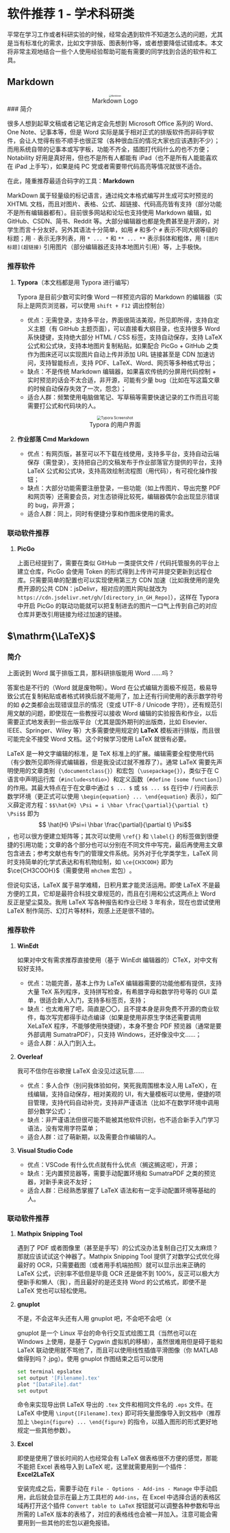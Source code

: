 # 软件推荐 1 - 学术科研类

平常在学习工作或者科研实验的时候，经常会遇到软件不知道怎么选的问题，尤其是当有标准化的需求，比如文字排版、图表制作等，或者想要降低试错成本。本文将非常主观地结合一些个人使用经验帮助可能有需要的同学找到合适的软件和工具。



## Markdown

<div>
	<center>
	<img src="https://cdn.jsdelivr.net/gh/Nikucyan/Share/Images/1_MD.png"
    	alt="Markdown" 
    	style="zoom:33%;" />
    </br>
    Markdown Logo
</div>
### 简介

很多人想到起草文稿或者记笔记肯定会先想到 Microsoft Office 系列的 Word、One Note、记事本等，但是 Word 实际是属于相对正式的排版软件而非码字软件，会让人觉得有些不顺手也很正常（各种很血压的情况大家也应该遇到不少）；而用系统自带的记事本或写字板，功能不齐全，插图打代码什么的也不方便；Notability 好用是真好用，但也不是所有人都能有 iPad（也不是所有人能能喜欢在 iPad 上手写），如果是纯 PC 党或者需要带代码高亮等情况就很不适合。

在此，隆重推荐最适合码字的工具：**Markdown**

MarkDown 属于轻量级的标记语言，通过纯文本格式编写并生成可实时预览的 XHTML 文档，而且对图片、表格、公式、超链接、代码高亮皆有支持（部分功能不是所有编辑器都有）。目前很多网站和论坛也支持使用 Markdown 编辑，如 GitHub、CSDN、简书、Reddit 等。大部分编辑器也都是免费甚至是开源的，对学生而言十分友好。另外其语法十分简单，如用 `#` 和多个 `#` 表示不同大纲等级的标题；用 `-` 表示无序列表，用 `* ... *` 和 `** ... **` 表示斜体和粗体，用 `![图片标题](超链接)` 引用图片（部分编辑器还支持本地图片引用）等，上手极快。

### 推荐软件

1. **Typora**（本文档都是用 Typora 进行编写）

   <!--![Typora](https://cdn.jsdelivr.net/gh/Nikucyan/Share/main/Images/1_MD.png)-->

   Typora 是目前少数可实时像 Word 一样预览内容的 Markdown 的编辑器（实际上是网页浏览器，可以使用 `shift + F12` 调出控制台）

   - 优点：无需登录，支持多平台，界面很简洁美观，所见即所得，支持自定义主题（有 GitHub 主题页面），可以直接看大纲目录，也支持很多 Word 系快捷键，支持绝大部分 HTML / CSS 标签，支持自动保存，支持 LaTeX​ 公式和公式块，支持本地图片复制粘贴，如果配合 PicGo + GitHub 之类作为图床还可以实现图片自动上传并添加 URL 链接甚至是 CDN 加速访问，支持智能标点，支持 PDF、LaTeX、Word、网页等多种格式导出；
   - 缺点：不是传统 Markdown 编辑器，如果喜欢传统的分屏用代码控制 + 实时预览的话会不太合适，非开源，可能有少量 bug（比如在写这篇文章的时候自动保存失效了一次，怨念）；
   - 适合人群：频繁使用电脑做笔记、写草稿等需要快速记录的工作而且可能需要打公式和代码块的人。

<div>
	<center>
	<img src="https://cdn.jsdelivr.net/gh/Nikucyan/Share/Images/1_Typora_Screen.png"
    	alt="Typora Screenshot" 
    	style="zoom:60%;" />
    </br>
    Typora 的用户界面
</div>



2. **作业部落 Cmd Markdown**

   - 优点：有网页版，甚至可以不下载在线使用，支持多平台，支持自动云端保存（需登录），支持把自己的文稿发布于作业部落官方提供的平台，支持 LaTeX 公式和公式块，支持高效绘制流程图（用代码），有可视化操作按钮；
   - 缺点：大部分功能需要注册登录，一些功能（如上传图片、导出完整 PDF 和网页等）还需要会员，对生态锁得比较死，编辑器偶尔会出现显示错误的 bug，非开源；
   - 适合人群：同上，同时有便捷分享和作图床使用的需求。

### 联动软件推荐

1. **PicGo**

   上面已经提到了，需要在类似 GitHub 一类提供文件 / 代码托管服务的平台上建立仓库，PicGo 会使用 Token 的形式得到上传许可并提交更新到远程仓库。只需要简单的配置也可以实现使用第三方 CDN 加速（比如我使用的是免费开源的公共 CDN：jsDelivr，相对应的图片网址就改为 `https://cdn.jsdelivr.net/gh/[directory_in_GH_Repo]`），这样在 Typora 中开启 PicGo 的联动功能就可以把复制进去的图片一口气上传到自己的对应仓库并更改引用链接为经过加速的链接。



## $\mathrm{\LaTeX}$​

### 简介

上面说到 Word 属于排版工具，那科研排版能用 Word ……吗？

答案也是不行的（Word 就是废物啊）。Word 在公式编辑方面极不规范，极易导致公式在复制粘贴或者格式转换后就不能用了，加上还有行间使用的表示数学符号的如 $\phi$​​​ 之类都会出现错误显示的情况（变成 UTF-8 / Unicode 字符），还有规范引用文献的问题，即使现在一些教授可以接收 Word 编辑的实验报告和作业，以后需要正式地发表到一些出版平台（尤其是国外期刊的出版商，比如 Elsevier、IEEE、Springer、Wiley 等）大多需要使用规定的 **LaTeX** 模板进行排版，而且很可能完全不接受 Word 文档。这个时候学习使用 LaTeX 就很有必要。

LaTeX 是一种文字编辑的标准，是 TeX 标准上的扩展。编辑需要全程使用代码（有少数所见即所得式编辑器，但是我没试过就不推荐了）。通常 LaTeX 需要先声明使用的文章类别（`\documentclass{}`）和宏包（`\usepackage{}`），类似于在 C 语言中声明运行库（`#include<stdio>`）和定义函数（`#define [some function]`）的作用。其最大特点在于在文章中通过 `$ ... $` 或 `$$ ... $$` 在行中 / 行间表示数学环境（更正式可以使用 `\begin{equation} ... \end{equation}` 表示），如广义薛定谔方程：`$$\hat{H} \Psi = i \hbar \frac{\partial}{\partial t} \Psi$$` 即为 
$$
\hat{H} \Psi=i \hbar \frac{\partial}{\partial t} \Psi​
$$
，也可以很方便建立矩阵等；其次可以使用 `\ref{}` 和 `\label{}` 的标签做到很便捷的引用功能；文章的各个部分也可以分别在不同文件中写完，最后再使用主文章包含进去；参考文献也有专门的管理文件系统。另外对于化学类学生，LaTeX 同时支持简单的化学式表达和有机物绘制，如 `\ce{CH3COOH}` 即为 $\ce{CH3COOH}$（需要使用 `mhchem` 宏包）​​​。

但说句实话，LaTeX 属于易学难精，日积月累才能灵活运用。即使 LaTeX 不是最方便的工具，它却是最符合科技文章规范的，而且在引用和公式这两点上 Word 反正是望尘莫及。我用 LaTeX 写各种报告和作业已经 3 年有余，现在也尝试使用 LaTeX 制作简历、幻灯片等材料，观感上还是很不错的。

### 推荐软件

1. **WinEdt**

   如果对中文有需求推荐直接使用（基于 WinEdt 编辑器的）CTeX，对中文有较好支持。

   - 优点：功能完善，基本上作为 LaTeX 编辑器需要的功能他都有提供，支持大量 TeX 系列程序，支持拼写检查，有希腊字母和数学符号等的 GUI 菜单，很适合新人入门，支持多标签页，支持；
   - 缺点：也太难用了吧，简直是〇〇，且不提本身是非免费不开源的商业软件，每次写完都得手动点编译（如果是使用非原生字体还需要调用 XeLaTeX 程序，不能够使用快捷键），本身不整合 PDF 预览器（通常是要外部调用 SumatraPDF），只支持 Windows，还好像没中文……；
   - 适合人群：从入门到入土。

2. **Overleaf**

   我可不信你在谷歌搜 LaTeX 会没见过这玩意……

   - 优点：多人合作（别问我体验如何，笑死我周围根本没人用 LaTeX），在线编辑，支持自动保存，相对美观的 UI，有大量模板可以使用，便捷的项目管理，支持代码自动补完，支持非严谨语法（比如不在数学环境中调用部分数学公式）；
   - 缺点：非严谨语法但很可能不能被其他软件识别，也不适合新手入门学习语法，没有常用字符菜单；
   - 适合人群：过了萌新期，以及需要合作编辑的人。

3. **Visual Studio Code**

   - 优点：VSCode 有什么优点就有什么优点（搁这搁这呢），开源；
   - 缺点：无内置预览器等，需要手动配置环境和 SumatraPDF 之类的预览器，对新手来说不友好；
   - 适合人群：已经熟悉掌握了 LaTeX 语法和有一定手动配置环境等基础的人。

### 联动软件推荐

1. **Mathpix Snipping Tool**

   遇到了 PDF 或者图像里（甚至是手写）的公式没办法复制自己打又太麻烦？那就应该试试这个神器了。Mathpix Snipping Tool 提供了对数学公式优化得最好的 OCR，只需要截图（或者用手机端拍照）就可以显示出来正确的 LaTeX 公式，识别率不低但是毕竟 OCR 还是做不到 100%，反正可以极大方便新手和懒人（我），而且最好的是还支持 Word 的公式格式，即使不是 LaTeX 党也可以轻松使用。

2. **gnuplot**

   不是，不会这年头还有人用 gnuplot 吧，不会吧不会吧（x

   gnuplot 是一个 Linux 平台的命令行交互式绘图工具（当然也可以在 Windows 上使用，是基于 Cygwin 虚拟机的移植），虽然很难用但是碍于能和 LaTeX 联动使用就不骂他了，而且可以使用线性插值平滑图像（你 MATLAB 做得到吗？.jpg）。使用 gnuplot 作图结束之后可以使用 

   ``` Bash
   set terminal epslatex 
   set output '[Filename].tex'
   plot "[DataFile].dat"
   set output
   ```

   命令来实现导出供 LaTeX 导出的 `.tex` 文件和相同文件名的 `.eps` 文件。在 LaTeX 中使用 `\input{[Filename].tex}` 即可将矢量图像导入到文档中（推荐加上 `\begin{figure} ... \end{figure}` 的指令，以插入图形的形式更好地规定一些其他参数）。
   
3. **Excel**

   即使是使用了很长时间的人也经常会有 LaTeX 做表格很不方便的感觉，那能不能把 Excel 表格导入到 LaTeX 呢，这里就需要用到一个插件：**Excel2LaTeX**

   安装完成之后，需要手动在 `File - Options - Add-ins - Manage` 中手动启用，此后就会显示在最上方工具栏的 `Add-ins`，在 Excel 中选择合适的表格区域再打开这个插件 `Convert table to LaTeX` 按钮就可以调整各种参数和导出所需的 LaTeX 版本的表格了，对应的表格线也会被一并加入。注意可能会需要用到一些其他的宏包以避免报错。

   
